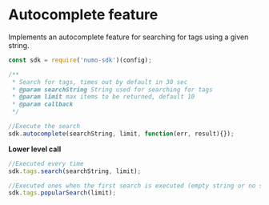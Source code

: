 # Autocomplete feature 

Implements an autocomplete feature for searching for tags using a given string. 

```javascript
const sdk = require('numo-sdk')(config);

/**
 * Search for tags, times out by default in 30 sec
 * @param searchString String used for searching for tags
 * @param limit max items to be returned, default 10
 * @param callback 
 */

//Execute the search
sdk.autocomplete(searchString, limit, function(err, result){});
```

__Lower level call__ 

```javascript
//Executed every time 
sdk.tags.search(searchString, limit);

//Executed ones when the first search is executed (empty string or no search results)
sdk.tags.popularSearch(limit);
```






